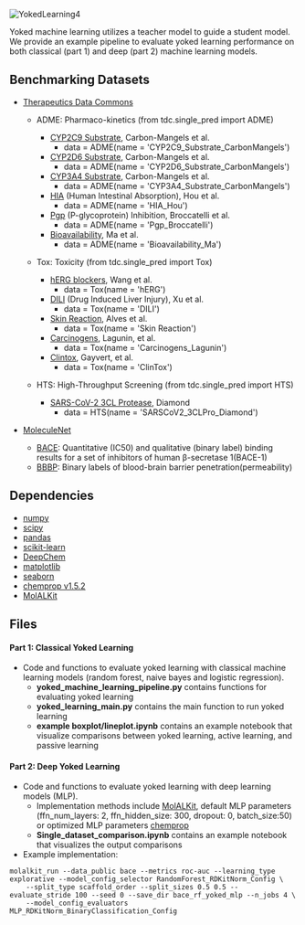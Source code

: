 

![YokedLearning4](https://user-images.githubusercontent.com/127516906/229135399-2e586506-45b3-4731-8192-6c356c666963.png)



Yoked machine learning utilizes a teacher model to guide a student model. We provide an example pipeline to evaluate yoked learning performance on both classical (part 1) and deep (part 2) machine learning models.

## Benchmarking Datasets
* [Therapeutics Data Commons](https://github.com/mims-harvard/TDC)
  * ADME: Pharmaco-kinetics (from tdc.single_pred import ADME)
      * [CYP2C9 Substrate](https://tdcommons.ai/single_pred_tasks/adme/), Carbon-Mangels et al.
        * data = ADME(name = 'CYP2C9_Substrate_CarbonMangels')
      * [CYP2D6 Substrate](https://tdcommons.ai/single_pred_tasks/adme/), Carbon-Mangels et al.
        * data = ADME(name = 'CYP2D6_Substrate_CarbonMangels')
      * [CYP3A4 Substrate](https://tdcommons.ai/single_pred_tasks/adme/), Carbon-Mangels et al. 
        * data = ADME(name = 'CYP3A4_Substrate_CarbonMangels')
      * [HIA](https://tdcommons.ai/single_pred_tasks/adme/) (Human Intestinal Absorption), Hou et al.
        * data = ADME(name = 'HIA_Hou')
      * [Pgp](https://tdcommons.ai/single_pred_tasks/adme/) (P-glycoprotein) Inhibition, Broccatelli et al.
        * data = ADME(name = 'Pgp_Broccatelli')
      * [Bioavailability](https://tdcommons.ai/single_pred_tasks/adme/), Ma et al.
        * data = ADME(name = 'Bioavailability_Ma')
       
  * Tox: Toxicity (from tdc.single_pred import Tox)
      * [hERG blockers](https://tdcommons.ai/single_pred_tasks/tox/), Wang et al.
        * data = Tox(name = 'hERG')
      * [DILI](https://tdcommons.ai/single_pred_tasks/tox/) (Drug Induced Liver Injury), Xu et al.
        * data = Tox(name = 'DILI')
      * [Skin Reaction](https://tdcommons.ai/single_pred_tasks/tox/), Alves et al.
        * data = Tox(name = 'Skin Reaction')
      * [Carcinogens](https://tdcommons.ai/single_pred_tasks/tox/), Lagunin, et al.
        * data = Tox(name = 'Carcinogens_Lagunin')
      * [Clintox](https://tdcommons.ai/single_pred_tasks/tox/), Gayvert, et al.
        * data = Tox(name = 'ClinTox')
  
  * HTS: High-Throughput Screening (from tdc.single_pred import HTS)
      * [SARS-CoV-2 3CL Protease](https://tdcommons.ai/single_pred_tasks/hts/), Diamond
        * data = HTS(name = 'SARSCoV2_3CLPro_Diamond')
          
* [MoleculeNet](https://moleculenet.org)
    * [BACE](https://moleculenet.org/datasets-1): Quantitative (IC50) and qualitative (binary label) binding results for a set of inhibitors of human β-secretase 1(BACE-1)
    * [BBBP](https://moleculenet.org/datasets-1): Binary labels of blood-brain barrier penetration(permeability)

## Dependencies
* [numpy](https://numpy.org/)
* [scipy](https://scipy.org/)
* [pandas](https://github.com/pandas-dev/pandas)
* [scikit-learn](https://scikit-learn.org/stable/)
* [DeepChem](https://deepchem.io/)
* [matplotlib](https://matplotlib.org/)
* [seaborn](https://seaborn.pydata.org/)
* [chemprop v1.5.2](https://github.com/chemprop/chemprop)
* [MolALKit](https://github.com/RekerLab/MolALKit)

## Files 
#### Part 1: Classical Yoked Learning
- Code and functions to evaluate yoked learning with classical machine learning models (random forest, naive bayes and logistic regression).
    - **yoked_machine_learning_pipeline.py** contains functions for evaluating yoked learning 
    - **yoked_learning_main.py** contains the main function to run yoked learning 
    - **example boxplot/lineplot.ipynb** contains an example notebook that visualize comparisons between yoked learning, active learning, and passive learning

#### Part 2: Deep Yoked Learning
- Code and functions to evaluate yoked learning with deep learning models (MLP). 
  - Implementation methods include [MolALKit](https://github.com/RekerLab/MolALKit), default MLP parameters (ffn_num_layers: 2, ffn_hidden_size: 300, dropout: 0, batch_size:50) or optimized MLP parameters [chemprop](https://github.com/chemprop/chemprop)
  - **Single_dataset_comparison.ipynb** contains an example notebook that visualizes the output comparisons
 - Example implementation: 
```commandline
molalkit_run --data_public bace --metrics roc-auc --learning_type explorative --model_config_selector RandomForest_RDKitNorm_Config \
    --split_type scaffold_order --split_sizes 0.5 0.5 --evaluate_stride 100 --seed 0 --save_dir bace_rf_yoked_mlp --n_jobs 4 \
    --model_config_evaluators MLP_RDKitNorm_BinaryClassification_Config
```
